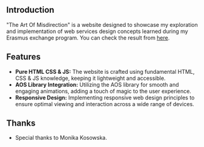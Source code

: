 ## Introduction

"The Art Of Misdirection" is a website designed to showcase my exploration and implementation of web services design concepts learned during my Erasmus exchange program.
You can check the result from [here](https://oyldrr.github.io/The-Art-of-Misdirection/ "Github Pages Website").

## Features

- **Pure HTML CSS & JS:** The website is crafted using fundamental HTML, CSS & JS knowledge, keeping it lightweight and accessible.
- **AOS Library Integration:** Utilizing the AOS library for smooth and engaging animations, adding a touch of magic to the user experience.
- **Responsive Design:** Implementing responsive web design principles to ensure optimal viewing and interaction across a wide range of devices.

  
## Thanks

- Special thanks to Monika Kosowska.


